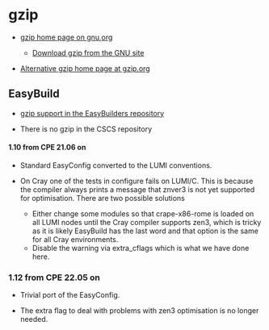 # gzip

  * [gzip home page on gnu,org](https://www.gnu.org/software/gzip/)

      * [Download gzip from the GNU site](https://ftp.gnu.org/gnu/gzip/)

  * [Alternative gzip home page at gzip.org](https://www.gzip.org/)

## EasyBuild

  * [gzip support in the EasyBuilders repository](https://github.com/easybuilders/easybuild-easyconfigs/tree/develop/easybuild/easyconfigs/g/gzip)

  * There is no gzip in the CSCS repository

#### 1.10 from CPE 21.06 on

  * Standard EasyConfig converted to the LUMI conventions.

  * On Cray one of the tests in configure fails on LUMI/C. This is because
    the compiler always prints a message that znver3 is not yet supported
    for optimisation. There are two possible solutions
      * Either change some modules so that crape-x86-rome is loaded on all
        LUMI nodes until the Cray compiler supports zen3, which is tricky as
        it is likely EasyBuild has the last word and that option is the same
        for all Cray environments.
      * Disable the warning via extra_cflags which is what we have done here.

### 1.12 from CPE 22.05 on

  * Trivial port of the EasyConfig.

  * The extra flag to deal with problems with zen3 optimisation is no longer needed.


